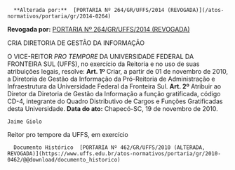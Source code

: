       **Alterada por:**  [PORTARIA Nº 264/GR/UFFS/2014 (REVOGADA)](/atos-normativos/portaria/gr/2014-0264) 

 **Revogada por:**  [PORTARIA Nº 264/GR/UFFS/2014 (REVOGADA)](/atos-normativos/portaria/gr/2014-0264) 

   CRIA DIRETORIA DE GESTÃO DA INFORMAÇÃO  

 O VICE-REITOR *PRO TEMPORE*  DA UNIVERSIDADE FEDERAL DA FRONTEIRA SUL (UFFS), no exercício da Reitoria e no uso de suas atribuições legais, resolve:   **Art. 1º**  Criar, a partir de 01 de novembro de 2010, a Diretoria de Gestão da Informação da Pró-Reitoria de Administração e Infraestrutura da Universidade Federal da Fronteira Sul.   **Art. 2º**  Atribuir ao Diretor da Diretoria de Gestão da Informação a função gratificada, código CD-4, integrante do Quadro Distributivo de Cargos e Funções Gratificadas desta Universidade.        **Data do ato:** Chapecó-SC, 19 de novembro de 2010.   
 

    Jaime Giolo   
 Reitor pro tempore da UFFS, em exercício 

      Documento Histórico  [PORTARIA Nº 462/GR/UFFS/2010 (ALTERADA, REVOGADA)](https://www.uffs.edu.br/atos-normativos/portaria/gr/2010-0462/@@download/documento_historico)     
      
